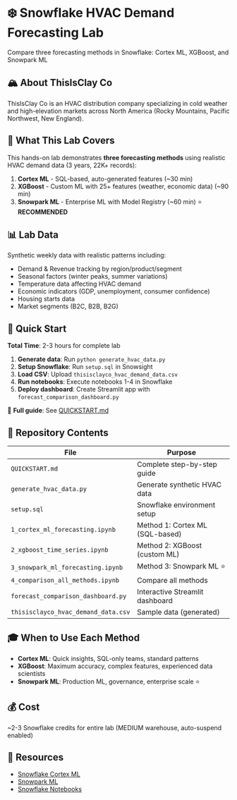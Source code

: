 # ❄️ Snowflake HVAC Demand Forecasting Lab

Compare three forecasting methods in Snowflake: Cortex ML, XGBoost, and Snowpark ML

## 🏔️ About ThisIsClay Co

ThisIsClay Co is an HVAC distribution company specializing in cold weather and high-elevation markets across North America (Rocky Mountains, Pacific Northwest, New England).

## 🎯 What This Lab Covers

This hands-on lab demonstrates **three forecasting methods** using realistic HVAC demand data (3 years, 22K+ records):

1. **Cortex ML** - SQL-based, auto-generated features (~30 min)
2. **XGBoost** - Custom ML with 25+ features (weather, economic data) (~90 min)
3. **Snowpark ML** - Enterprise ML with Model Registry (~60 min) ⭐ **RECOMMENDED**

## 📊 Lab Data

Synthetic weekly data with realistic patterns including:
- Demand & Revenue tracking by region/product/segment
- Seasonal factors (winter peaks, summer variations)
- Temperature data affecting HVAC demand
- Economic indicators (GDP, unemployment, consumer confidence)
- Housing starts data
- Market segments (B2C, B2B, B2G)

## 🚀 Quick Start

**Total Time**: 2-3 hours for complete lab

1. **Generate data**: Run `python generate_hvac_data.py`
2. **Setup Snowflake**: Run `setup.sql` in Snowsight
3. **Load CSV**: Upload `thisisclayco_hvac_demand_data.csv`
4. **Run notebooks**: Execute notebooks 1-4 in Snowflake
5. **Deploy dashboard**: Create Streamlit app with `forecast_comparison_dashboard.py`

📖 **Full guide**: See [QUICKSTART.md](QUICKSTART.md)

## 📁 Repository Contents

| File | Purpose |
|------|---------|
| `QUICKSTART.md` | Complete step-by-step guide |
| `generate_hvac_data.py` | Generate synthetic HVAC data |
| `setup.sql` | Snowflake environment setup |
| `1_cortex_ml_forecasting.ipynb` | Method 1: Cortex ML (SQL-based) |
| `2_xgboost_time_series.ipynb` | Method 2: XGBoost (custom ML) |
| `3_snowpark_ml_forecasting.ipynb` | Method 3: Snowpark ML ⭐ |
| `4_comparison_all_methods.ipynb` | Compare all methods |
| `forecast_comparison_dashboard.py` | Interactive Streamlit dashboard |
| `thisisclayco_hvac_demand_data.csv` | Sample data (generated) |

## 🎓 When to Use Each Method

- **Cortex ML**: Quick insights, SQL-only teams, standard patterns
- **XGBoost**: Maximum accuracy, complex features, experienced data scientists
- **Snowpark ML**: Production ML, governance, enterprise scale ⭐

## 💰 Cost

~2-3 Snowflake credits for entire lab (MEDIUM warehouse, auto-suspend enabled)

## 🔗 Resources

- [Snowflake Cortex ML](https://docs.snowflake.com/en/user-guide/ml-functions)
- [Snowpark ML](https://docs.snowflake.com/en/developer-guide/snowpark-ml/index)
- [Snowflake Notebooks](https://docs.snowflake.com/en/user-guide/ui-snowsight-notebooks)

